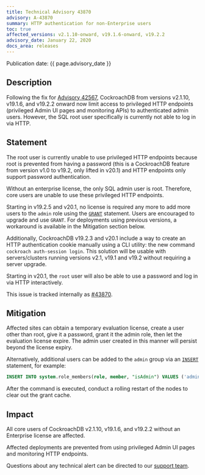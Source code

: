 ```yaml
---
title: Technical Advisory 43870
advisory: A-43870
summary: HTTP authentication for non-Enterprise users
toc: true
affected_versions: v2.1.10-onward, v19.1.6-onward, v19.2.2
advisory_date: January 22, 2020
docs_area: releases
---
```


Publication date: {{ page.advisory_date }}

## Description

Following the fix for [Advisory 42567](a42567.html), CockroachDB from
versions v2.1.10, v19.1.6, and v19.2.2 onward now limit access to
privileged HTTP endpoints (privileged Admin UI pages and monitoring
APIs) to authenticated admin users. However, the SQL root user
specifically is currently not able to log in via HTTP.

## Statement

The root user is currently unable to use privileged HTTP endpoints
because root is prevented from having a password (this is a
CockroachDB feature from version v1.0 to v19.2, only lifted in v20.1) and
HTTP endpoints only support password authentication.

Without an enterprise license, the only SQL admin user is
root. Therefore, core users are unable to use these privileged HTTP
endpoints.

Starting in v19.2.5 and v20.1, no license is required any more to add
more users to the `admin` role using the
[`GRANT`](../{{site.versions["stable"]}}/grant.html) statement. Users are encouraged
to upgrade and use `GRANT`. For deployments using previous versions, a
workaround is available in the Mitigation section below.

Additionally, CockroachDB v19.2.3 and v20.1 include a way to create an
HTTP authentication cookie manually using a CLI utility: the new
command `cockroach auth-session login`. This solution will be usable
with servers/clusters running versions v2.1, v19.1 and v19.2 without
requiring a server upgrade.

Starting in v20.1, the `root` user will also be able to use a
password and log in via HTTP interactively.

This issue is tracked internally as [#43870](https://github.com/cockroachdb/cockroach/issues/43870).

## Mitigation

Affected sites can obtain a temporary evaluation license, create a
user other than root, give it a password, grant it the admin role,
then let the evaluation license expire. The admin user created in this
manner will persist beyond the license expiry.

Alternatively, additional users can be added to the `admin` group
via an [`INSERT`](../{{site.versions["stable"]}}/insert.html) statement, for example:

~~~sql
INSERT INTO system.role_members(role, member, "isAdmin") VALUES ('admin', 'someuser', false);
~~~

After the command is executed, conduct a rolling restart of the nodes to clear out the grant cache.

## Impact

All core users of CockroachDB v2.1.10, v19.1.6, and v19.2.2 without an
Enterprise license are affected.

Affected deployments are prevented from using privileged Admin UI
pages and monitoring HTTP endpoints.

Questions about any technical alert can be directed to our [support
team](https://support.cockroachlabs.com/).
